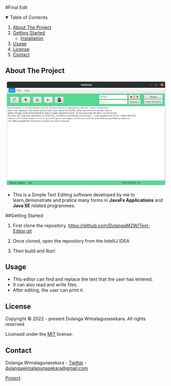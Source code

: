 #Final Edit
<details open="open">
  <summary>Table of Contents</summary>
  <ol>
    <li>
      <a href="#about-the-project">About The Project</a>
    </li>
    <li>
      <a href="#getting-started">Getting Started</a>
      <ul>
        <li><a href="#installation">Installation</a></li>
      </ul>
    </li>
    <li><a href="#usage">Usage</a></li>
    <li><a href="#license">License</a></li>
    <li><a href="#contact">Contact</a></li>
  </ol>
</details>

## About The Project
![](./src/assets/screen.png)

* This is a Simple Text Editing software developed by me to learn,demonstrate and pratice many forms in **JavaFx Applications** and **Java SE** related programmes.

##Getting Started

1. First clone the repository.
   https://github.com/DulangaM2W/Text-Editor.git

2. Once cloned, open the repository from the IntelliJ IDEA

3. Then build and Run!

## Usage

* This editor can find and replace the text that the user has entered.
* It can also read and write files.
* After editing, the user can print it.

## License

Copyright &copy; 2022 - present Dulanga Wimalagunasekara. All rights reserved.

Licensed under the [MIT](LICENSE) license.


## Contact

Dulanga Wimalagunasekara - [Twitter](https://twitter.com/MalshanDulanga) - dulangawimalagunasekara@gmail.com

[Project](https://github.com/DulangaM2W/Text-Editor.git)





